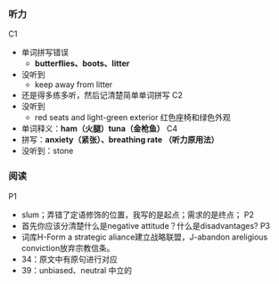 ### 听力
C1
+ 单词拼写错误
	+ **butterflies、boots、litter**
+ 没听到
	+ keep away from litter
+ 还是得多练多听，然后记清楚简单单词拼写
C2
+ 没听到
	+ red seats and light-green exterior   红色座椅和绿色外观
+ 单词释义：**ham（火腿）tuna（金枪鱼）**
C4 
+ 拼写：**anxiety（紧张）、breathing rate （听力原用法）**
+ 没听到：stone

### 阅读
P1
+ slum；弄错了定语修饰的位置，我写的是起点；需求的是终点；
P2
+ 首先你应该分清楚什么是negative attitude？什么是disadvantages?
P3
+ 词库H-Form a strategic aliance建立战略联盟，J-abandon areligious conviction放弃宗教信条。
+ 34：原文中有原句进行对应
+ 39：unbiased、neutral 中立的